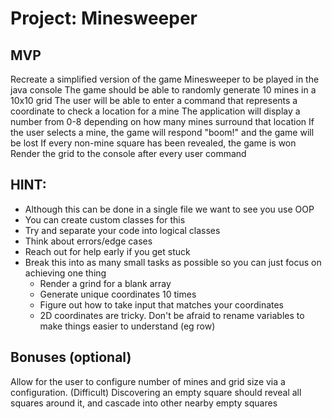 # Project: Minesweeper

## MVP

Recreate a simplified version of the game Minesweeper to be played in the java console
The game should be able to randomly generate 10 mines in a 10x10 grid
The user will be able to enter a command that represents a coordinate to check a location for a mine
The application will display a number from 0-8 depending on how many mines surround that location
If the user selects a mine, the game will respond "boom!" and the game will be lost
If every non-mine square has been revealed, the game is won
Render the grid to the console after every user command

## HINT:

- Although this can be done in a single file we want to see you use OOP
- You can create custom classes for this
- Try and separate your code into logical classes
- Think about errors/edge cases
- Reach out for help early if you get stuck
- Break this into as many small tasks as possible so you can just focus on achieving one thing
    - Render a grind for a blank array
    - Generate unique coordinates 10 times
    - Figure out how to take input that matches your coordinates
    - 2D coordinates are tricky. Don't be afraid to rename variables to make things easier to understand (eg row)

## Bonuses (optional)

Allow for the user to configure number of mines and grid size via a configuration.
(Difficult) Discovering an empty square should reveal all squares around it, and cascade into other nearby empty squares